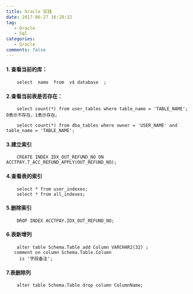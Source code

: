```yaml
---
title: Oracle 实践
date: 2017-06-27 16:28:12
tag:
   - Oracle
   - Sql
categories:
   - Oracle
comments: false
---
```



#### 1. 查看当前的库： ####
```
	select  name  from  v$ database  ;
```

#### 2.查看当前表是否存在： ####

```
	select count(*) from user_tables where table_name = 'TABLE_NAME';      0表示不存在，1表示存在。
	
	select count(*) from dba_tables where owner = 'USER_NAME' and table_name = 'TABLE_NAME';   
```

#### 3.建立索引 ####

```
 	CREATE INDEX IDX_OUT_REFUND_NO ON ACCTPAY.T_ACC_REFUND_APPLY(OUT_REFUND_NO); 
```

#### 4.查看表的索引 ####

```
	select * from user_indexes;
	select * from all_indexes;
```


#### 5.删除索引 ####

```
	DROP INDEX ACCTPAY.IDX_OUT_REFUND_NO;
```

#### 6.表新增列    ####

```
	alter table Schema.Table add Column VARCHAR2(32) ;
   comment on column Schema.Table.Column
     is '字段备注'; 
```

#### 7.表删除列 ####    

```
	alter table Schema.Table drop column ColumnName;
```